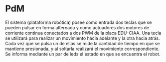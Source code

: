 # PdM


El sistema (plataforma robótica) posee como entrada dos teclas que se pueden pulsar en forma alternada y como actuadores dos motores de corriente continua conectados a dos PWM de la placa EDU-CIAA. Una tecla se utilizará para realizar un movimiento hacia adelante y la otra hacia atrás. Cada vez que se pulsa un de ellas se mide la cantidad de tiempo en que se mantiene presionada, y al soltarla realizará el movimiento correspondiente. Se informa mediante un par de leds el estado en que se encuentra el robot.
